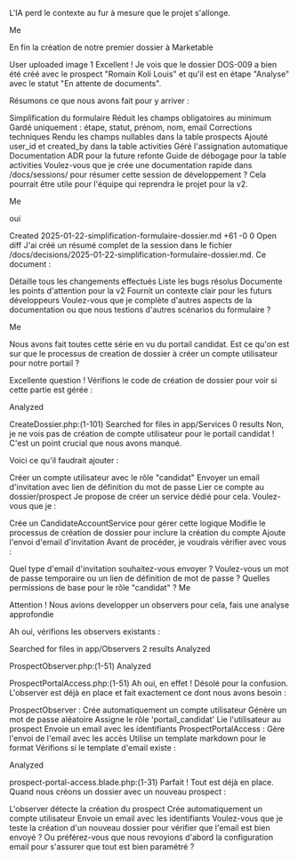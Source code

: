L'IA perd le contexte au fur à mesure que le projet s'allonge.


Me

En fin la création de notre premier dossier à Marketable 

User uploaded image 1
Excellent ! Je vois que le dossier DOS-009 a bien été créé avec le prospect "Romain Koli Louis" et qu'il est en étape "Analyse" avec le statut "En attente de documents".

Résumons ce que nous avons fait pour y arriver :

Simplification du formulaire
Réduit les champs obligatoires au minimum
Gardé uniquement : étape, statut, prénom, nom, email
Corrections techniques
Rendu les champs nullables dans la table prospects
Ajouté user_id et created_by dans la table activities
Géré l'assignation automatique
Documentation
ADR pour la future refonte
Guide de débogage pour la table activities
Voulez-vous que je crée une documentation rapide dans /docs/sessions/ pour résumer cette session de développement ? Cela pourrait être utile pour l'équipe qui reprendra le projet pour la v2.

Me

oui

Created
2025-01-22-simplification-formulaire-dossier.md
+61
-0
 0
Open diff
J'ai créé un résumé complet de la session dans le fichier /docs/decisions/2025-01-22-simplification-formulaire-dossier.md. Ce document :

Détaille tous les changements effectués
Liste les bugs résolus
Documente les points d'attention pour la v2
Fournit un contexte clair pour les futurs développeurs
Voulez-vous que je complète d'autres aspects de la documentation ou que nous testions d'autres scénarios du formulaire ?

Me

Nous avons fait toutes cette série en vu du portail candidat. Est ce qu'on est sur que le processus de creation de dossier à créer un compte utilisateur pour notre portail ? 

Excellente question ! Vérifions le code de création de dossier pour voir si cette partie est gérée :

Analyzed

CreateDossier.php:(1-101)
Searched for files in
app/Services
0 results
Non, je ne vois pas de création de compte utilisateur pour le portail candidat ! C'est un point crucial que nous avons manqué.

Voici ce qu'il faudrait ajouter :

Créer un compte utilisateur avec le rôle "candidat"
Envoyer un email d'invitation avec lien de définition du mot de passe
Lier ce compte au dossier/prospect
Je propose de créer un service dédié pour cela. Voulez-vous que je :

Crée un CandidateAccountService pour gérer cette logique
Modifie le processus de création de dossier pour inclure la création du compte
Ajoute l'envoi d'email d'invitation
Avant de procéder, je voudrais vérifier avec vous :

Quel type d'email d'invitation souhaitez-vous envoyer ?
Voulez-vous un mot de passe temporaire ou un lien de définition de mot de passe ?
Quelles permissions de base pour le rôle "candidat" ?
Me

Attention ! Nous avions developper un observers pour cela, fais une analyse approfondie

Ah oui, vérifions les observers existants :

Searched for files in
app/Observers
2 results
Analyzed

ProspectObserver.php:(1-51)
Analyzed

ProspectPortalAccess.php:(1-51)
Ah oui, en effet ! Désolé pour la confusion. L'observer est déjà en place et fait exactement ce dont nous avons besoin :

ProspectObserver :
Crée automatiquement un compte utilisateur
Génère un mot de passe aléatoire
Assigne le rôle 'portail_candidat'
Lie l'utilisateur au prospect
Envoie un email avec les identifiants
ProspectPortalAccess :
Gère l'envoi de l'email avec les accès
Utilise un template markdown pour le format
Vérifions si le template d'email existe :

Analyzed

prospect-portal-access.blade.php:(1-31)
Parfait ! Tout est déjà en place. Quand nous créons un dossier avec un nouveau prospect :

L'observer détecte la création du prospect
Crée automatiquement un compte utilisateur
Envoie un email avec les identifiants
Voulez-vous que je teste la création d'un nouveau dossier pour vérifier que l'email est bien envoyé ? Ou préférez-vous que nous revoyions d'abord la configuration email pour s'assurer que tout est bien paramétré ?